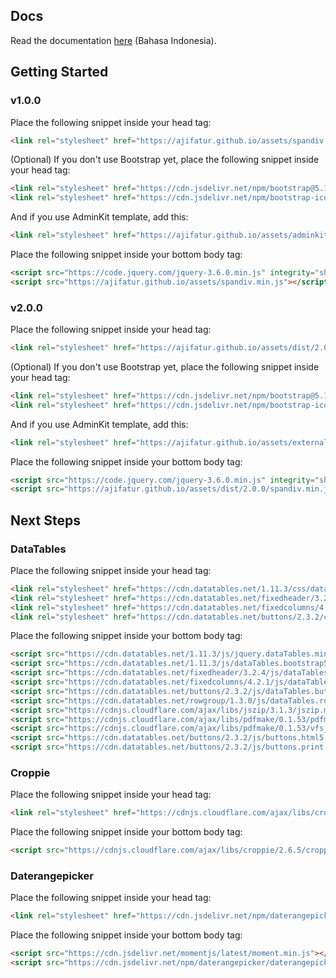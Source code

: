 ## Docs

Read the documentation [here](https://ajifatur.github.io/assets/docs/index.html) (Bahasa Indonesia).

## Getting Started

### v1.0.0

Place the following snippet inside your head tag:

```html
<link rel="stylesheet" href="https://ajifatur.github.io/assets/spandiv.min.css">
```

(Optional) If you don't use Bootstrap yet, place the following snippet inside your head tag:

```html
<link rel="stylesheet" href="https://cdn.jsdelivr.net/npm/bootstrap@5.1.3/dist/css/bootstrap.min.css" integrity="sha384-1BmE4kWBq78iYhFldvKuhfTAU6auU8tT94WrHftjDbrCEXSU1oBoqyl2QvZ6jIW3" crossorigin="anonymous">
<link rel="stylesheet" href="https://cdn.jsdelivr.net/npm/bootstrap-icons@1.5.0/font/bootstrap-icons.css">
```

And if you use AdminKit template, add this:

```html
<link rel="stylesheet" href="https://ajifatur.github.io/assets/adminkit-themes.min.css">
```

Place the following snippet inside your bottom body tag:

```html
<script src="https://code.jquery.com/jquery-3.6.0.min.js" integrity="sha256-/xUj+3OJU5yExlq6GSYGSHk7tPXikynS7ogEvDej/m4=" crossorigin="anonymous"></script>
<script src="https://ajifatur.github.io/assets/spandiv.min.js"></script>
```

### v2.0.0

Place the following snippet inside your head tag:

```html
<link rel="stylesheet" href="https://ajifatur.github.io/assets/dist/2.0.0/spandiv.min.css">
```

(Optional) If you don't use Bootstrap yet, place the following snippet inside your head tag:

```html
<link rel="stylesheet" href="https://cdn.jsdelivr.net/npm/bootstrap@5.1.3/dist/css/bootstrap.min.css" integrity="sha384-1BmE4kWBq78iYhFldvKuhfTAU6auU8tT94WrHftjDbrCEXSU1oBoqyl2QvZ6jIW3" crossorigin="anonymous">
<link rel="stylesheet" href="https://cdn.jsdelivr.net/npm/bootstrap-icons@1.5.0/font/bootstrap-icons.css">
```

And if you use AdminKit template, add this:

```html
<link rel="stylesheet" href="https://ajifatur.github.io/assets/external/adminkit/adminkit-themes.min.css">
```

Place the following snippet inside your bottom body tag:

```html
<script src="https://code.jquery.com/jquery-3.6.0.min.js" integrity="sha256-/xUj+3OJU5yExlq6GSYGSHk7tPXikynS7ogEvDej/m4=" crossorigin="anonymous"></script>
<script src="https://ajifatur.github.io/assets/dist/2.0.0/spandiv.min.js"></script>
```

## Next Steps

### DataTables

Place the following snippet inside your head tag:

```html
<link rel="stylesheet" href="https://cdn.datatables.net/1.11.3/css/dataTables.bootstrap5.min.css">
<link rel="stylesheet" href="https://cdn.datatables.net/fixedheader/3.2.4/css/fixedHeader.dataTables.min.css">
<link rel="stylesheet" href="https://cdn.datatables.net/fixedcolumns/4.2.1/css/fixedColumns.dataTables.min.css">
<link rel="stylesheet" href="https://cdn.datatables.net/buttons/2.3.2/css/buttons.dataTables.min.css">
```

Place the following snippet inside your bottom body tag:

```html
<script src="https://cdn.datatables.net/1.11.3/js/jquery.dataTables.min.js"></script>
<script src="https://cdn.datatables.net/1.11.3/js/dataTables.bootstrap5.min.js"></script>
<script src="https://cdn.datatables.net/fixedheader/3.2.4/js/dataTables.fixedHeader.min.js"></script>
<script src="https://cdn.datatables.net/fixedcolumns/4.2.1/js/dataTables.fixedColumns.min.js"></script>
<script src="https://cdn.datatables.net/buttons/2.3.2/js/dataTables.buttons.min.js"></script>
<script src="https://cdn.datatables.net/rowgroup/1.3.0/js/dataTables.rowGroup.min.js"></script>
<script src="https://cdnjs.cloudflare.com/ajax/libs/jszip/3.1.3/jszip.min.js"></script>
<script src="https://cdnjs.cloudflare.com/ajax/libs/pdfmake/0.1.53/pdfmake.min.js"></script>
<script src="https://cdnjs.cloudflare.com/ajax/libs/pdfmake/0.1.53/vfs_fonts.js"></script>
<script src="https://cdn.datatables.net/buttons/2.3.2/js/buttons.html5.min.js"></script>
<script src="https://cdn.datatables.net/buttons/2.3.2/js/buttons.print.min.js"></script>
```

### Croppie

Place the following snippet inside your head tag:

```html
<link rel="stylesheet" href="https://cdnjs.cloudflare.com/ajax/libs/croppie/2.6.5/croppie.min.css">
```

Place the following snippet inside your bottom body tag:

```html
<script src="https://cdnjs.cloudflare.com/ajax/libs/croppie/2.6.5/croppie.min.js"></script>
```

### Daterangepicker

Place the following snippet inside your head tag:

```html
<link rel="stylesheet" href="https://cdn.jsdelivr.net/npm/daterangepicker/daterangepicker.min.css">
```

Place the following snippet inside your bottom body tag:

```html
<script src="https://cdn.jsdelivr.net/momentjs/latest/moment.min.js"></script>
<script src="https://cdn.jsdelivr.net/npm/daterangepicker/daterangepicker.min.js"></script>
```